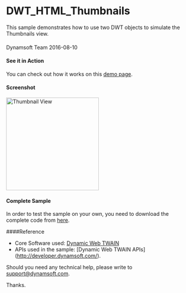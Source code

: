 # DWT_HTML_Thumbnails
This sample demonstrates how to use two DWT objects to simulate the Thumbnails view.
####
Dynamsoft Team
2016-08-10

#### See it in Action
You can check out how it works on this <a target="_blank" href="http://www.dynamsoft.com/Samples/DWT/Scan-Documents-with-Thumbnails-View/Thumbnail.html">demo page</a>.

#### Screenshot
<img alt="Thumbnail View" src="https://github.com/dynamsoftsamples/DWT_HTML_Thumbnails/blob/master/DWT_HTML_Thumbnails.png" width="250"/>

#### Complete Sample
In order to test the sample on your own, you need to download the complete code from [here](http://www.dynamsoft.com/Samples/DWT/Scan-Documents-with-Thumbnails-View.zip).

####Reference
* Core Software used: [Dynamic Web TWAIN](https://www.dynamsoft.com/CustomerPortal/LoginOrRegister.aspx?status=signup&op=4DD608F3803493E4&product=CB4BDC4FF903450C)
* APIs used in the sample: [Dynamic Web TWAIN APIs] (http://developer.dynamsoft.com/).

Should you need any technical help, please write to 
support@dynamsoft.com.

Thanks.



